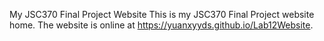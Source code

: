 My JSC370 Final Project Website
This is my JSC370 Final Project website home. The website is online at https://yuanxyyds.github.io/Lab12Website.
